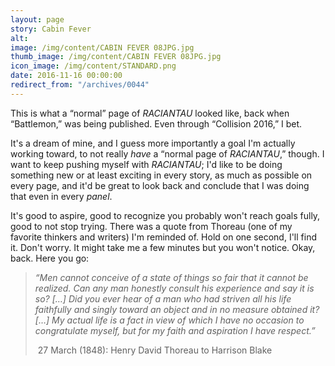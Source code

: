 ```yaml
---
layout: page
story: Cabin Fever
alt:
image: /img/content/CABIN FEVER 08JPG.jpg
thumb_image: /img/content/CABIN FEVER 08JPG.jpg
icon_image: /img/content/STANDARD.png
date: 2016-11-16 00:00:00
redirect_from: "/archives/0044"
---
```



This is what a “normal” page of *RACIANTAU*&nbsp;looked like, back when “Battlemon,” was being published. Even through “Collision 2016,” I bet.

It's a dream of mine, and I guess more importantly a goal I'm actually working toward, to not really *have*&nbsp;a “normal page of *RACIANTAU*,” though. I want to keep pushing myself with *RACIANTAU*; I'd like to be doing something new or at least exciting in every story, as much as possible on every page, and it'd be great to look back and conclude that I was doing that even in every *panel*.

It's good to aspire, good to recognize you probably won't reach goals fully, good to not stop trying. There was a quote from Thoreau (one of my favorite thinkers and writers) I'm reminded of. Hold on one second, I'll find it. Don't worry. It might take me a few minutes but you won't notice. Okay, back. Here you go:

> *“Men cannot conceive of a state of things so fair that it cannot be realized. Can any man honestly consult his experience and say it is so? […] Did you ever hear of a man who had striven all his life faithfully and singly toward an object and in no measure obtained it? […] My actual life is a fact in view of which I have no occasion to congratulate myself, but for my faith and aspiration I have respect.”*
>
>
> &nbsp;27 March (1848): Henry David Thoreau to Harrison Blake
